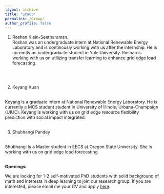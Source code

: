 ```yaml
---
layout: archive
title: "Group"
permalink: /Group/
author_profile: false
---
```



1. Roshan Klein-Seetharaman.
   <br>
Roshan was an undergraduate intern at National Renewable Energy Laboratory and is continously working with us after the internship.  He is currently an undergraduate student in Yale University. Roshan is working with us on utilizing transfer learning to enhance grid edge load forecasting. 
<br>
<br>

2. Keyang Xuan
 <br>
Keyang is a graduate intern at National Renewable Energy Laboratory. He is currently a MCS student student in University of Illinois, Urbana-Champaign (UIUC). Keyang is working with us on grid edge resource flexibility prediction with social impact integrated. 
<br>
<br>

3. Shubhangi Pandey
<br>
Shubhangi is a Master student in EECS at Oregon State University. She is working with us on grid edge load forecasting
<br>
<br>

**Openings:**

We are looking for 1-2 self-motivated PhD students with solid background of math and interests in deep learning to join our research group. If you are interested, please email me your CV and apply <a href="https://gradschool.oregonstate.edu/admissions">here</a>. 
